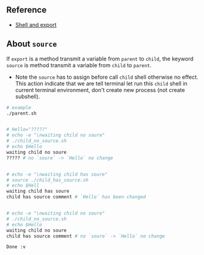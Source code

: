 ## Reference
- [Shell and export](../Shell_and_export/Shell_and_export.md)

## About `source`
If `export` is a method transmit a variable from `parent` to `child`, the keyword `source` is method transmit a variable from `child` to `parent`.

- Note the `source` has to assign before call `child` shell otherwise no effect. This action indicate that we are tell terminal let run this `child` shell in current terminal environment, don't create new process (not create subshell).

```bash
# example 
./parent.sh 


# Hello="?????"
# echo -e "\nwaiting child no soure"
# ./child_no_source.sh
# echo $Hello
waiting child no soure
????? # no `soure` -> `Hello` no change


# echo -e "\nwaiting child has soure"
# source ./child_has_source.sh
# echo $Hell
waiting child has soure
child has source comment # `Hello` has been changed


# echo -e "\nwaiting child no soure"
# ./child_no_source.sh
# echo $Hello
waiting child no soure
child has source comment # no `soure` -> `Hello` no change

Done :v


```